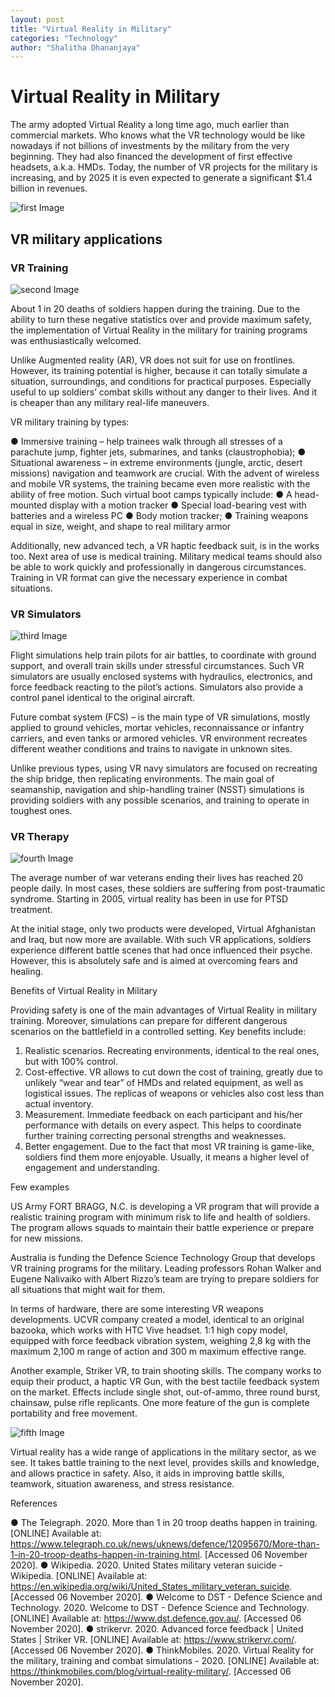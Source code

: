 ```yaml
---
layout: post
title: "Virtual Reality in Military"
categories: "Technology"
author: "Shalitha Dhananjaya"
---
```


# Virtual Reality in Military 

The army adopted Virtual Reality a long time ago, much earlier than commercial markets. Who knows what the VR technology would be like nowadays if not billions of investments by the military from the very beginning. They had also financed the development of first effective headsets, a.k.a. HMDs. Today, the number of VR projects for the military is increasing, and by 2025 it is even expected to generate a significant $1.4 billion in revenues.

![first Image](https://github.com/aviorsys/aviorsys.github.io/raw/master/images/vrtraning.png)

## VR military applications

### VR Training

![second Image](https://github.com/aviorsys/aviorsys.github.io/raw/master/images/vrfight.png)

About 1 in 20 deaths of soldiers happen during the training. Due to the ability to turn these negative statistics over and provide maximum safety, the implementation of Virtual Reality in the military for training programs was enthusiastically welcomed. 

Unlike Augmented reality (AR), VR does not suit for use on frontlines. However, its training potential is higher, because it can totally simulate a situation, surroundings, and conditions for practical purposes. Especially useful to up soldiers’ combat skills without any danger to their lives. And it is cheaper than any military real-life maneuvers.

VR military training by types:

●	Immersive training – help trainees walk through all stresses of a parachute jump, fighter jets, submarines, and tanks (claustrophobia);
●	Situational awareness – in extreme environments (jungle, arctic, desert missions) navigation and teamwork are crucial.
With the advent of wireless and mobile VR systems, the training became even more realistic with the ability of free motion. Such virtual boot camps typically include:
●	A head-mounted display with a motion tracker
●	Special load-bearing vest with batteries and a wireless PC
●	Body motion tracker;
●	Training weapons equal in size, weight, and shape to real military armor

Additionally, new advanced tech, a VR haptic feedback suit, is in the works too. Next area of use is medical training. Military medical teams should also be able to work quickly and professionally in dangerous circumstances. Training in VR format can give the necessary experience in combat situations.


### VR Simulators

![third Image](https://github.com/aviorsys/aviorsys.github.io/raw/master/images/vrsim.png)

Flight simulations help train pilots for air battles, to coordinate with ground support, and overall train skills under stressful circumstances. Such VR simulators are usually enclosed systems with hydraulics, electronics, and force feedback reacting to the pilot’s actions. Simulators also provide a control panel identical to the original aircraft.

Future combat system (FCS) – is the main type of VR simulations, mostly applied to ground vehicles, mortar vehicles, reconnaissance or infantry carriers, and even tanks or armored vehicles. VR environment recreates different weather conditions and trains to navigate in unknown sites.

Unlike previous types, using VR navy simulators are focused on recreating the ship bridge, then replicating environments. The main goal of seamanship, navigation and ship-handling trainer (NSST) simulations is providing soldiers with any possible scenarios, and training to operate in toughest ones.  


### VR Therapy

![fourth Image](https://github.com/aviorsys/aviorsys.github.io/raw/master/images/vrthe.png)

The average number of war veterans ending their lives has reached 20 people daily. In most cases, these soldiers are suffering from post-traumatic syndrome. Starting in 2005, virtual reality has been in use for PTSD treatment.

At the initial stage, only two products were developed, Virtual Afghanistan and Iraq, but now more are available. With such VR applications, soldiers experience different battle scenes that had once influenced their psyche. However, this is absolutely safe and is aimed at overcoming fears and healing.


Benefits of Virtual Reality in Military

Providing safety is one of the main advantages of Virtual Reality in military training. Moreover, simulations can prepare for different dangerous scenarios on the battlefield in a controlled setting. Key benefits include:

1.	Realistic scenarios. Recreating environments, identical to the real ones, but with  100% control.
2.	Cost-effective. VR allows to cut down the cost of training, greatly due to unlikely “wear and tear” of HMDs and related equipment, as well as logistical issues. The replicas of weapons or vehicles also cost less than actual inventory.  
3.	Measurement. Immediate feedback on each participant and his/her performance with details on every aspect. This helps to coordinate further training correcting personal strengths and weaknesses.
4.	Better engagement. Due to the fact that most VR training is game-like, soldiers find them more enjoyable. Usually, it means a higher level of engagement and understanding.

Few examples

US Army FORT BRAGG, N.C. is developing a VR program that will provide a realistic training program with minimum risk to life and health of soldiers. The program allows squads to maintain their battle experience or prepare for new missions.

Australia is funding the Defence Science Technology Group that develops VR training programs for the military. Leading professors Rohan Walker and Eugene Nalivaiko with Albert Rizzo’s team are trying to prepare soldiers for all situations that might wait for them.

In terms of hardware, there are some interesting VR weapons developments. UCVR company created a model, identical to an original bazooka, which works with HTC Vive headset. 1:1 high copy model, equipped with force feedback vibration system, weighing 2,8 kg with the maximum 2,100 m range of action and 300 m maximum effective range.

Another example, Striker VR, to train shooting skills. The company works to equip their product, a haptic VR Gun, with the best tactile feedback system on the market. Effects include single shot, out-of-ammo, three round burst, chainsaw, pulse rifle replicants. One more feature of the gun is complete portability and free movement.


![fifth Image](https://github.com/aviorsys/aviorsys.github.io/raw/master/images/gun.png)

Virtual reality has a wide range of applications in the military sector, as we see. It takes battle training to the next level, provides skills and knowledge, and allows practice in safety. Also, it aids in improving battle skills, teamwork, situation awareness, and stress resistance.


References

●	The Telegraph. 2020. More than 1 in 20 troop deaths happen in training. [ONLINE] Available at: https://www.telegraph.co.uk/news/uknews/defence/12095670/More-than-1-in-20-troop-deaths-happen-in-training.html. [Accessed 06 November 2020].
●	Wikipedia. 2020. United States military veteran suicide - Wikipedia. [ONLINE] Available at: https://en.wikipedia.org/wiki/United_States_military_veteran_suicide. [Accessed 06 November 2020].
●	Welcome to DST - Defence Science and Technology. 2020. Welcome to DST - Defence Science and Technology. [ONLINE] Available at: https://www.dst.defence.gov.au/. [Accessed 06 November 2020].
●	strikervr. 2020. Advanced force feedback | United States | Striker VR. [ONLINE] Available at: https://www.strikervr.com/. [Accessed 06 November 2020].
●	ThinkMobiles. 2020. Virtual Reality for the military, training and combat simulations - 2020. [ONLINE] Available at: https://thinkmobiles.com/blog/virtual-reality-military/. [Accessed 06 November 2020].






